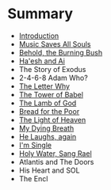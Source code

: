 # Summary

* [Introduction](README.md)
* [Music Saves All Souls](music_saves_all_souls.md)
* [Behold, the Burning Bush](behold,_the_burning_bush.md)
* [Ha'esh and Ai](chapter1.md)
* The Story of Exodus
* 2-4-6-8 Adam Who?
* [The Letter Why](the_letter_why.md)
* [The Tower of Babel](the_tower_of_babel.md)
* [The Lamb of God](the_lamb_of_god.md)
* [Bread for the Poor](bread_for_the_poor.md)
* [The Light of Heaven](the_light_of_heaven.md)
* [My Dying Breath](my_dying_breath.md)
* [He Laughs, again](hamd.md/he_laughs.md)
* [I'm Single](im_single.md)
* [Holy Water, Sang Rael](holy_water,_sang_rael.md)
* Atlantis and The Doors
* His Heart and SOL
* The Encl

